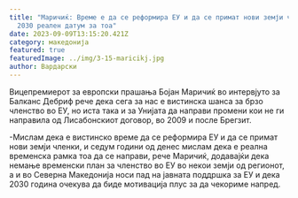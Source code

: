```yaml
---
title: "Маричиќ: Време е да се реформира ЕУ и да се примат нови земји членки,
  2030 реален датум за тоа"
date: 2023-09-09T13:15:20.421Z
category: македонија
featured: true
featuredImage: ../img/3-15-maricikj.jpg
author: Вардарски
---
```

<!--StartFragment-->

Вицепремиерот за европски прашања Бојан Маричиќ во интервјуто за Балканс Дебриф рече дека сега за нас е вистинска шанса за брзо членство во ЕУ, но иста така и за Унијата да направи промени кои не ги направила од Лисабонскиот договор, во 2009 и после Брегзит. 

\-Мислам дека е вистинско време да се реформира ЕУ и да се примат нови земји членки, и седум години од денес мислам дека е реална временска рамка тоа да се направи, рече Маричиќ, додавајќи дека немање временски план за членство во ЕУ во некои земји од регионот, а и во Северна Македонија носи пад на јавната поддршка за ЕУ и дека 2030 година очекува да биде мотивација плус за да чекориме напред.

<!--EndFragment-->